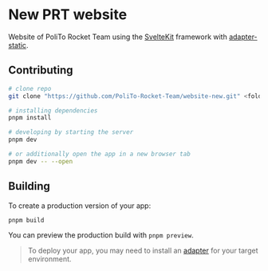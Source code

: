 # New PRT website

Website of PoliTo Rocket Team using the [SvelteKit](https://kit.svelte.dev/) framework with [adapter-static](https://github.com/sveltejs/kit/tree/master/packages/adapter-static).

## Contributing

```bash
# clone repo
git clone "https://github.com/PoliTo-Rocket-Team/website-new.git" <folder name>

# installing dependencies
pnpm install

# developing by starting the server
pnpm dev

# or additionally open the app in a new browser tab
pnpm dev -- --open
```

## Building

To create a production version of your app:

```bash
pnpm build
```

You can preview the production build with `pnpm preview`.

> To deploy your app, you may need to install an [adapter](https://kit.svelte.dev/docs/adapters) for your target environment.
